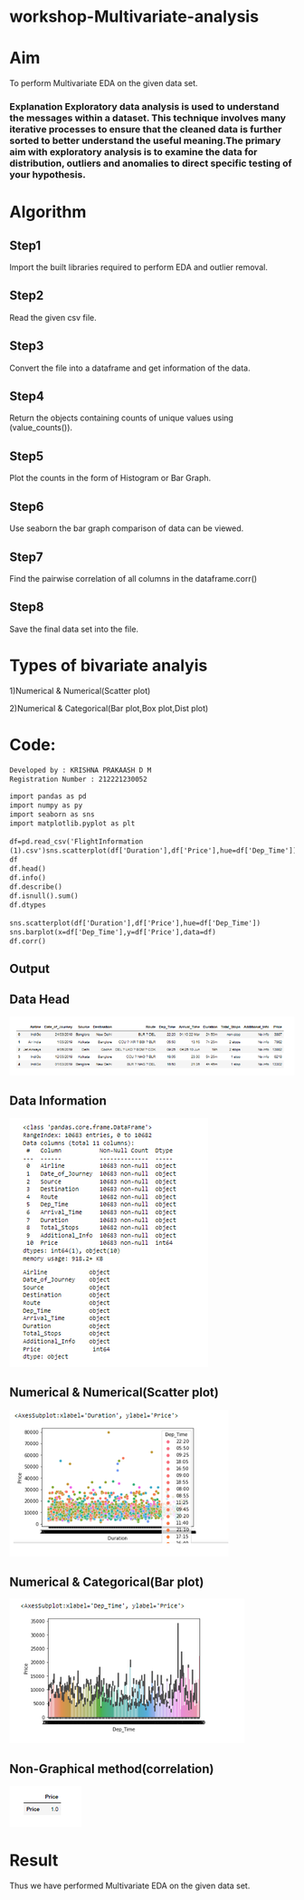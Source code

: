 # workshop-Multivariate-analysis
# Aim
To perform Multivariate EDA on the given data set.

### Explanation Exploratory data analysis is used to understand the messages within a dataset. This technique involves many iterative processes to ensure that the cleaned data is further sorted to better understand the useful meaning.The primary aim with exploratory analysis is to examine the data for distribution, outliers and anomalies to direct specific testing of your hypothesis.
# Algorithm
## Step1
Import the built libraries required to perform EDA and outlier removal.

## Step2
Read the given csv file.

## Step3
Convert the file into a dataframe and get information of the data.

## Step4
Return the objects containing counts of unique values using (value_counts()).

## Step5
Plot the counts in the form of Histogram or Bar Graph.

## Step6
Use seaborn the bar graph comparison of data can be viewed.

## Step7
Find the pairwise correlation of all columns in the dataframe.corr()

## Step8
Save the final data set into the file.
# Types of bivariate analyis
1)Numerical & Numerical(Scatter plot)

2)Numerical & Categorical(Bar plot,Box plot,Dist plot)

# Code:
```
Developed by : KRISHNA PRAKAASH D M
Registration Number : 212221230052
```
```
import pandas as pd
import numpy as py
import seaborn as sns
import matplotlib.pyplot as plt

df=pd.read_csv('FlightInformation (1).csv')sns.scatterplot(df['Duration'],df['Price'],hue=df['Dep_Time'])
df
df.head()
df.info()
df.describe()
df.isnull().sum()
df.dtypes

sns.scatterplot(df['Duration'],df['Price'],hue=df['Dep_Time'])
sns.barplot(x=df['Dep_Time'],y=df['Price'],data=df)
df.corr()

```

## Output
## Data Head
![OUTPUT-01](IMG-01.PNG)
## Data Information
![OUTPUT-02](IMG-02.PNG)
## Numerical & Numerical(Scatter plot)
![OUTPUT-03](IMG-03.PNG)
## Numerical & Categorical(Bar plot)
![OUTPUT-04](IMG-04.PNG)
## Non-Graphical method(correlation)
![OUTPUT-05](IMG-05.PNG)
# Result
Thus we have performed Multivariate EDA on the given data set.






